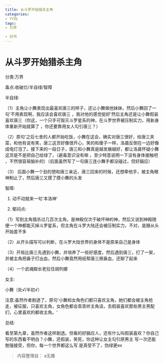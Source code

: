 ```yaml
---
title: 从斗罗开始猎杀主角
categories:
- YY向
tags:
- 万界

- 扫书
---
```

# 从斗罗开始猎杀主角
分类:万界

毒点:收破烂/半自绿/智障

半自绿:

（1）主角让小舞表现出最喜欢唐三的样子，还让小舞做他妹妹，然后小舞回了一句'不用表现啊，我应该会喜欢唐三
，我对他的感觉挺好'然后主角还是让小舞假装喜欢唐三（你这，一个只手可毁灭斗罗星系的神，在斗罗世界被压制实力，用新身体重新开始就算了
，你还要靠用女人勾引唐三？）

（2）原句'之后七舍的人都开始吃饭，小舞在这会，确实对唐三很好，给唐三夹菜，和他有说有笑，唐三这货好像很开心，笑的和傻子一样，洛晨反倒在一边好像成电灯泡了。接下来的一段日子，唐三和小舞真是越发展越好，都让洛晨怀疑小舞这货是不是把自己给绿了，（避毒意识没有嘛
，至少特意说明一下没有身体接触吧
，不然很容易脑补的）（后面虽然写了一句唐三连小舞手都没碰过，但好膈应）

（3）
后面小舞一个劲的想和唐三亲近，唐三回来的时候，还想牵他手，被主角眼神制止了，然后唐三又摸了摸小舞的头发

智障:

1.  动不动就来一句'本洛神'

2.  郁闷点:

（1）写到主角猎杀过几百次主角，是神殿仅次于破坏神的神，然后又说到神殿随便一个神都能灭掉斗罗星系，但主角在斗罗大陆还会被压制实力，不对，是跟从头开始差不多

（2）从开头描写可以判断，在斗罗大陆世界的身体不是原来自己是身体

（3）开局比唐三先遇到小舞，并培养了一些好感度，然后遇到唐三，打了一架，并被主角把鼻子打出血，然后小舞竟然用纸帮唐三擦鼻血，还聊了起来

（4）一个武魂殿长老拉住胡列娜

女主:

小舞（处√/半初√）

注意:虽然作者剧透了，原句'小舞和女角色们都只喜欢主角，她们都会被主角抢走，被征服，只喜欢主角，女角色都会乖乖听主角话，去假装喜欢那些男主男配们，心里喜欢的都收主角。'

总结:

看至第九章，虽然作者这样剧透。但看的好膈应人，还有什么叫假装喜欢？你自己写的东西看不明白？小舞，还假装，笑死，你这种让女主勾引原男主
写一次还能勉强接受，但你，每一个世界都这么写 是真受不了，伪绿更ex


> 内容整理自： a无趣